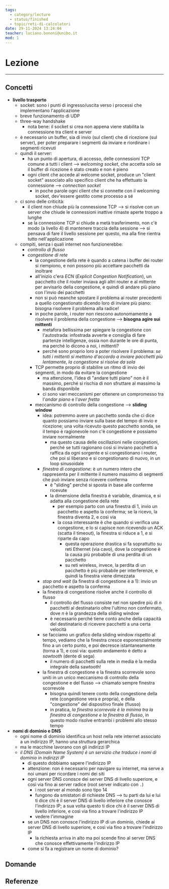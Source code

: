 ```yaml
---
tags:
  - category/lecture
  - status/finished
  - topic/reti-di-calcolatori
date: 29-11-2024 13:24:04
teacher: luciano.bononi@unibo.it
mod: 1
---
```

# Lezione
---
## Concetti
- **livello trasporto**
	- socket: sono i punti di ingresso/uscita verso i processi che implementano l'applicazione
	- breve funzionamento di UDP
	- three-way handshake
		- nota bene: il socket si crea non appena viene stabilita la connessione tra client e server
	- è necessario un buffer, sia di invio (sul client) che di ricezione (sul server), per poter preparare i segmenti da inviare e riordinare i segmenti ricevuti
	- quindi il server:
		- ha un punto di apertura, di accesso, delle connessioni TCP comune a tutti i client --> _welcoming socket_, che accetta solo se il buffer di ricezione è stato creato e non è pieno
		- ogni client che accede al welcome socket, produce un "client socket" associato allo specifico client che ha effettuato la connessione --> _connection socket_
			- in poche parole ogni client che si connette con il welcoming socket, dev'essere gestito come processo a sé
	- ci sono delle criticità:
		- il client non chiude più la connessione TCP --> si risolve con un server che chiude le connessioni inattive rimaste aperte troppo a lunghe
		- se la connessione TCP si chiude a metà trasferimento, non c'è modo (a livello 4) di mantenere traccia della sessione --> si pensava di fare il livello sessione per questo, ma alla fine rientra tutto nell'applicazione
	- compiti, senza i quali internet non funzionerebbe:
		- _controllo di flusso_
		- _congestione di rete_
			- la congestione della rete è quando a catena i buffer dei router si riempiono, e non possono più accettare pacchetti da inoltrare
			- all'inizio c'era _ECN_ (_Explicit Congestion Notification_), un pacchetto che il router inviava agli altri router e al mittente per avvisarlo della congestione, e quindi di andare più piano con l'invio dei pacchetti
			- non si può neanche spostare il problema ai router precedenti a quello congestionato dicendo loro di inviare più piano: bisogna risolvere il problema alla radice!
			- in poche parole, i router non riescono autonomamente a risolvere il problema della congestione --> **bisogna agire sui mittenti**
				- metafora bellissima per spiegare la congestione con l'autostrada: infostrada avverte e consiglia di fare partenze intelligenze, ossia non durante le ore di punta, ma perché lo dicono a noi, i mittenti?
				- perché sono proprio loro a poter risolvere il problema: _se tutti i mittenti si mettono d'accordo a inviare pacchetti più lentamente, la congestione si risolve da sola_
			- TCP permette proprio di stabilire un ritmo di invio dei segmenti, in modo da evitare la congestione
				- ma attenzione, l'idea di "andare tutti piano" non è il massimo, perché si rischia di non sfruttare al massimo la banda disponibile
				- ci sono vari meccanismi per ottenere un compromesso tra l'_andar piano_ e l'_aver fretta_
			- meccanismo di controllo della congestione --> **sliding window**
				- idea: potremmo avere un pacchetto sonda che ci dice quanto possiamo inviare sulla base del tempo di invio e ricezione; una volta ricevuto questo pacchetto sonda, se il tempo è ragionevole non c'è congestione e possiamo inviare normalmente
					- ma questo causa delle oscillazioni nelle congestioni, perché se tutti ragionano così si inviano pacchetti a raffica da ogni sorgente e si congestionano i router, che poi si liberano e si congestionano di nuovo, in un loop sinusoidale
				- _finestra di congestione_: è un numero intero che rappresenta per il mittente il numero massimo di segmenti che può inviare senza ricevere conferma
					- è "sliding" perché si sposta in base alle conferme ricevute
					- la dimensione della finestra è variabile, dinamica, e si adatta alla congestione della rete
						- per esempio parto con una finestra di 1, invio un pacchetto e aspetto la conferma; se la ricevo, la finestra diventa 2, e così via
						- la cosa interessante è che quando si verifica una congestione, e lo si capisce non ricevendo un ACK (scatta il timeout), la finestra si riduce a 1, e si riparte da capo
							- questa operazione drastica si fa soprattutto su reti Ethernet (via cavo), dove la congestione è la causa più probabile di una perdita di un pacchetto
							- su reti wireless, invece, la perdita di un pacchetto è più probabile per interferenze, e quindi la finestra viene dimezzata
				- _stop and wait_ (la finestra di congestione è a 1): invio un pacchetto e aspetto la conferma
				- la finestra di congestione risolve anche il controllo di flusso
					- il controllo del flusso consiste nel non spedire più di $n$ pacchetti al destinatario oltre l'ultimo non confermato, dove $n$ è la grandezza della sliding window
					- è necessario perché tiene conto anche della capacità del destinatario di ricevere pacchetti a una certa velocità
				- se facciamo un grafico della sliding window rispetto al tempo, vediamo che la finestra cresce esponenzialmente fino a un certo punto, e poi decresce istantaneamente (torna a 1), e così via: questo andamento è detto a _sawtooth_ (dente di sega)
					- il numero di pacchetti sulla rete in media è la media integrale della sawtooth!
				- la finestra di congestione e la finestra scorrevole sono uniti in un unico meccanismo di controllo della congestione e del flusso --> chiamato sempre finestra scorrevole
					- bisogna quindi tenere conto della congestione della rete (congestione vera e propria), e della "congestione" del dispositivo finale (flusso)
					- in pratica, _la finestra scorrevole è la minima tra la finestra di congestione e la finestra di flusso_, in questo modo risolve entrambi i problemi allo stesso tempo
- **nomi di dominio e DNS**
	- ogni nome di dominio identifica un host nella rete internet associato a un indirizzo IP, hanno una struttura gerarchica
	- ma le macchine lavorano con gli indirizzi IP
	- _il DNS (Domain Name System) è un servizio che traduce i nomi di dominio in indirizzi IP_
		- di questo dobbiamo sapere l'indirizzo IP
		- attenzione: non è necessario per navigare su internet, ma serve a noi umani per ricordare i nomi dei siti
		- ogni server DNS conosce dei server DNS di livello superiore, e così via fino ai server radice (root server indicato con `.`)
			- i root server al mondo sono tipo 14
			- fungono da smistatori di richieste DNS --> tu parti da lui e lui ti dice chi è il server DNS di livello inferiore che conosce l'indirizzo IP; a sua volta questo ti dice chi è il server DNS di livello inferiore, e così via fino a trovare l'indirizzo IP
			- vedere l'immagine
		- se un DNS non conosce l'indirizzo IP di un dominio, chiede ai server DNS di livello superiore, e così via fino a trovare l'indirizzo IP
			- la richiesta arriva in alto ma poi scende fino al server DNS che conosce effettivamente l'indirizzo IP
		- come si fa a registrare un nome di dominio?

## Domande

## Referenze
